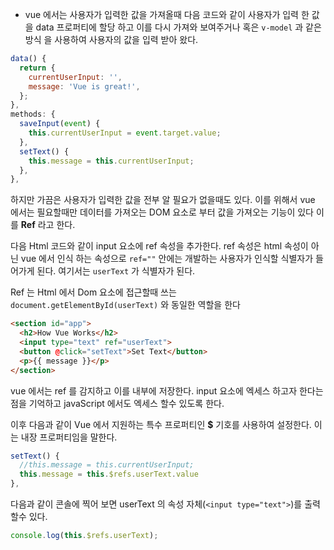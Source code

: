 * vue 에서는 사용자가 입력한 값을 가져올때 다음 코드와 같이 사용자가 입력 한 값을 data 프로퍼티에 할당 하고 이를 다시 가져와 보여주거나 혹은 `v-model` 과 같은 방식 을 사용하여 사용자의 값을 입력 받아 왔다.
``` javaScript
data() {  
  return {  
    currentUserInput: '',  
    message: 'Vue is great!',  
  };  
},  
methods: {  
  saveInput(event) {  
    this.currentUserInput = event.target.value;  
  },  
  setText() {  
    this.message = this.currentUserInput;  
  },  
},
```

하지만 가끔은 사용자가 입력한 값을 전부 알 필요가 없을때도 있다. 이를 위해서 vue 에서는 필요할때만 데이터를 가져오는 DOM 요소로 부터 값을 가져오는 기능이 있다 이를 **Ref** 라고 한다.

다음 Html 코드와 같이 input 요소에 ref 속성을 추가한다. ref 속성은 html 속성이 아닌 vue 에서 인식 하는 속성으로 `ref=""` 안에는 개발하는 사용자가 인식할 식별자가 들어가게 된다.
여기서는 `userText` 가  식별자가 된다.

Ref 는 Html 에서 Dom 요소에 접근할때 쓰는 `document.getElementById(userText)` 와 동일한 역할을 한다
```Html
<section id="app">  
  <h2>How Vue Works</h2>  
  <input type="text" ref="userText">  
  <button @click="setText">Set Text</button>  
  <p>{{ message }}</p>  
</section>
```

vue 에서는 ref 를 감지하고 이를 내부에 저장한다. input 요소에 엑세스 하고자 한다는 점을 기억하고 javaScript 에서도 엑세스 할수 있도록 한다.

이후 다음과 같이 Vue 에서 지원하는 특수 프로퍼티인 **$** 기호를 사용하여 설정한다. 이는 내장 프로퍼티임을 말한다.
```javaScript
setText() {  
  //this.message = this.currentUserInput;  
  this.message = this.$refs.userText.value  
},
```

다음과 같이 콘솔에 찍어 보면 userText 의 속성 자체(`<input type="text">`)를  출력 할수 있다.

``` javaScript
console.log(this.$refs.userText);
```